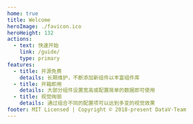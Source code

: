 ```yaml
---
home: true
title: Welcome
heroImage: ./favicon.ico
heroHeight: 132
actions:
  - text: 快速开始
    link: /guide/
    type: primary
features:
  - title: 开源免费
    details: 长期维护，不断添加新组件以丰富组件库
  - title: 开箱即用
    details: 大部分组件设置宽高或配置简单的数据即可使用
  - title: 视觉绚丽
    details: 通过组合不同的配置项可以达到多变的视觉效果
footer: MIT Licensed | Copyright © 2018-present DataV-Team
---
```

